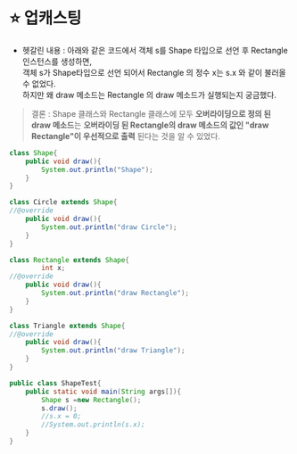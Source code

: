 # ⭐️ 업캐스팅
* 헷갈린 내용 : 아래와 같은 코드에서 객체 s를 Shape 타입으로 선언 후 Rectangle 인스턴스를 생성하면, <br>객체 s가 Shape타입으로 선언 되어서 Rectangle 의 정수 x는 s.x 와 같이 불러올 수 없었다.<br> 하지만 왜 draw 메소드는 Rectangle 의 draw 메소드가 실행되는지 궁금했다.
> 결론 : Shape 클래스와 Rectangle 클래스에 모두 **오버라이딩으로 정의 된 draw 메소드**는 **오버라이딩 된 Rectangle의 draw 메소드의 값인 "draw Rectangle"이 우선적으로 출력** 된다는 것을 알 수 있었다.
```java
class Shape{
    public void draw(){
        System.out.println("Shape");
    }
}

class Circle extends Shape{
//@override
    public void draw(){
        System.out.println("draw Circle");
    }
}

class Rectangle extends Shape{
        int x;
//@override
    public void draw(){
        System.out.println("draw Rectangle");
    }
}

class Triangle extends Shape{
//@override
    public void draw(){
        System.out.println("draw Triangle");
    }
}

public class ShapeTest{
    public static void main(String args[]){
        Shape s =new Rectangle();
        s.draw();
        //s.x = 0;
        //System.out.println(s.x);
    }
}
```